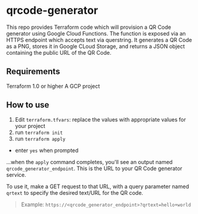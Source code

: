 # qrcode-generator
This repo provides Terraform code which will provision a QR Code generator using Google Cloud Functions. The function is exposed via an HTTPS endpoint which accepts text via querstring. It generates a QR Code as a PNG, stores it in Google CLoud Storage, and returns a JSON object containing the public URL of the QR Code.

## Requirements
Terraform 1.0 or higher
A GCP project

## How to use
1. Edit `terraform.tfvars`: replace the values with appropriate values for your project
1. run `terraform init`
1. run `terraform apply`
  * enter `yes` when prompted

...when the `apply` command completes, you'll see an output named `qrcode_generator_endpoint`. This is the URL to your QR Code generator service.

To use it, make a GET request to that URL, with a query parameter named `qrtext` to specify the desired text/URL for the QR code.

> Example: `https://<qrcode_generator_endpoint>?qrtext=hello+world`
